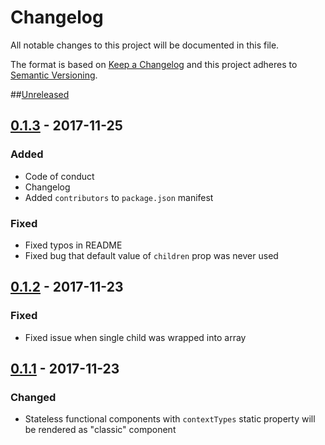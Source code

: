 # Changelog
All notable changes to this project will be documented in this file.

The format is based on [Keep a Changelog](http://keepachangelog.com/en/1.0.0/)
and this project adheres to [Semantic Versioning](http://semver.org/spec/v2.0.0.html).

##[Unreleased]

## [0.1.3] - 2017-11-25
### Added
- Code of conduct
- Changelog
- Added `contributors` to `package.json` manifest
### Fixed
- Fixed typos in README
- Fixed bug that default value of `children` prop was never used 


## [0.1.2] - 2017-11-23
### Fixed
- Fixed issue when single child was wrapped into array


## [0.1.1] - 2017-11-23
### Changed
- Stateless functional components with `contextTypes` static property will be rendered as "classic" component


[Unreleased]: https://github.com/Sphirate/create-element-functional/compare/e0e6a06fb645033c414240484d2ab7ed27e16154...HEAD
[0.1.3]: https://github.com/Sphirate/create-element-functional/compare/553d12bbcaef72de5fe559611cf79ebce6e37467...e0e6a06fb645033c414240484d2ab7ed27e16154
[0.1.2]: https://github.com/Sphirate/create-element-functional/compare/b3d4b7e68644e7d2a332deb906b8d003ca94292e...553d12bbcaef72de5fe559611cf79ebce6e37467
[0.1.1]: https://github.com/Sphirate/create-element-functional/compare/ff93a1971edb7308c0b5e03761cce7e16c872ae1...b3d4b7e68644e7d2a332deb906b8d003ca94292e